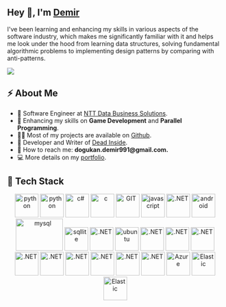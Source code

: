 <h2>Hey 👋, I'm <a href="https://www.linkedin.com/in/dogukan-demir-981a59108/">Demir</a></h2>
<p>I've been learning and enhancing my skills in various aspects of the software industry, which makes me significantly familiar with it and helps me look under the hood from learning data structures, solving fundamental algorithmic problems to implementing design patterns by comparing with anti-patterns.</p>

![](https://leetcard.jacoblin.cool/demirdogukan?border=0&radius=20)

<h2>⚡️ About Me</h2>
<ul>
<li>🔭 Software Engineer at <a href="https://nttdata-solutions.com/tr/">NTT Data Business Solutions</a>.</li>
<li>🧐 Enhancing my skills on <strong>Game Development</strong> and <strong>Parallel Programming</strong>.</li>
<li>👨‍💻 Most of my projects are available on <a href="https://github.com/xddemir">Github</a>.</li>
<li>📝 Developer and Writer of <a href="https://store.steampowered.com/app/2315000/Dead_Inside/">Dead Inside</a>.</li>
<li>💬 How to reach me: <strong>dogukan.demir991@gmail.com.</strong></li>
<li>💻 More details on my <a href="https://xddemir.github.io./">portfolio</a>.</li></li>
      
</ul>
<h2>🚀 Tech Stack</h2>
<p align="left">
<p align="center">
      <img src="https://www.vectorlogo.zone/logos/unity3d/unity3d-icon.svg" alt="python" width="55" height="55"/>
      <img src="https://www.vectorlogo.zone/logos/python/python-icon.svg" alt="python" width="55" height="55"/>
      <img src="https://user-images.githubusercontent.com/52351749/127752109-ffe5c01c-d84c-4bf8-8a2d-0ab6776862a0.png" alt="c#" width="55" height="55"/>
      <img src="https://user-images.githubusercontent.com/52351749/127752433-8c8cc395-62d0-4713-b1ee-7c6c622ab95b.png" alt="c" width="55" height="55"/> 
      <img src="https://www.vectorlogo.zone/logos/git-scm/git-scm-icon.svg" alt="GIT" width="55" height="55"/> 
      <img src="https://user-images.githubusercontent.com/52351749/127752469-1265145c-d445-41de-b1ca-25114ebd9df6.png" alt="javascript" width="55" height="55"/>
      <img src="https://www.vectorlogo.zone/logos/typescriptlang/typescriptlang-icon.svg" alt=".NET" width="55" height="55"/>
      <img src="https://www.vectorlogo.zone/logos/android/android-icon.svg" alt="android" width="55" height="55"/>
      <img src="https://www.vectorlogo.zone/logos/mysql/mysql-ar21.svg" alt="mysql" width="110" height="75"/> 
      <img src="https://www.vectorlogo.zone/logos/sqlite/sqlite-icon.svg" alt="sqllite" width="55" height="55"/> 
      <img src="https://www.vectorlogo.zone/logos/postgresql/postgresql-icon.svg" alt=".NET" width="55" height="55"/> 
      <img src="https://www.vectorlogo.zone/logos/ubuntu/ubuntu-icon.svg" alt="ubuntu" width="55" height="55"/>
      <img src="https://www.vectorlogo.zone/logos/dotnet/dotnet-vertical.svg" alt=".NET" width="55" height="55"/>
      <img src="https://www.vectorlogo.zone/logos/getpostman/getpostman-icon.svg" alt=".NET" width="55" height="55"/>
      <img src="https://www.vectorlogo.zone/logos/mongodb/mongodb-icon.svg" alt=".NET" width="55" height="55"/>
      <img src="https://www.vectorlogo.zone/logos/nodejs/nodejs-icon.svg" alt=".NET" width="55" height="55"/>
      <img src="https://www.vectorlogo.zone/logos/graphql/graphql-icon.svg" alt=".NET" width="55" height="55"/>
      <img src="https://www.vectorlogo.zone/logos/heroku/heroku-icon.svg" alt=".NET" width="55" height="55"/>
      <img src="https://www.vectorlogo.zone/logos/redis/redis-icon.svg" alt=".NET" width="55" height="55"/>
      <img src="https://www.vectorlogo.zone/logos/docker/docker-official.svg" alt=".NET" width="55" height="55"/>
      <img src="https://www.vectorlogo.zone/logos/expressjs/expressjs-icon.svg" alt=".NET" width="55" height="55"/>
      <img src="https://upload.wikimedia.org/wikipedia/commons/f/fa/Microsoft_Azure.svg" alt="Azure" width="55" height="55"/>
      <img src="https://www.vectorlogo.zone/logos/elastic/elastic-ar21.svg" alt="Elastic" height="55"/>
      <img src="https://www.vectorlogo.zone/logos/rabbitmq/rabbitmq-icon.svg" alt="Elastic" height="55"/>
      
</p>
